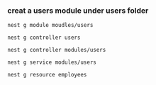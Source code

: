 ### creat a users module under users folder
`nest g module moudles/users`

`nest g controller users`

`nest g controller modules/users`

`nest g service modules/users`

`nest g resource employees`
